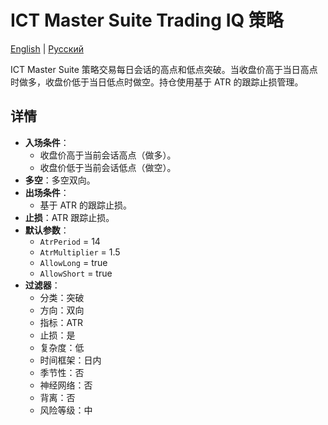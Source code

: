 # ICT Master Suite Trading IQ 策略
[English](README.md) | [Русский](README_ru.md)

ICT Master Suite 策略交易每日会话的高点和低点突破。当收盘价高于当日高点时做多，收盘价低于当日低点时做空。持仓使用基于 ATR 的跟踪止损管理。

## 详情

- **入场条件**：
  - 收盘价高于当前会话高点（做多）。
  - 收盘价低于当前会话低点（做空）。
- **多空**：多空双向。
- **出场条件**：
  - 基于 ATR 的跟踪止损。
- **止损**：ATR 跟踪止损。
- **默认参数**：
  - `AtrPeriod` = 14
  - `AtrMultiplier` = 1.5
  - `AllowLong` = true
  - `AllowShort` = true
- **过滤器**：
  - 分类：突破
  - 方向：双向
  - 指标：ATR
  - 止损：是
  - 复杂度：低
  - 时间框架：日内
  - 季节性：否
  - 神经网络：否
  - 背离：否
  - 风险等级：中
